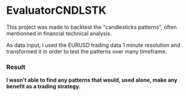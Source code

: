 # EvaluatorCNDLSTK
This project was made to backtest the "candlesticks patterns", often mentionned in financial technical analysis.

As data input, i used the EURUSD trading data 1 minute resolution and transformed it in order to test the patterns over many timeframe.

### Result
**I wasn't able to find any patterns that would, used alone, make any benefit as a trading strategy.**
